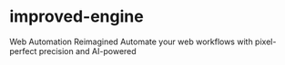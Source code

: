 # improved-engine
Web Automation Reimagined Automate your web workflows with pixel-perfect precision and AI-powered   
